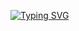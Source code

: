 [![Typing SVG](https://readme-typing-svg.demolab.com?font=Fira+Code&pause=1000&center=true&multiline=true&width=435&lines=https%3A%2F%2Fgithub.com%2Fcannudo%2F)](https://git.io/typing-svg)
